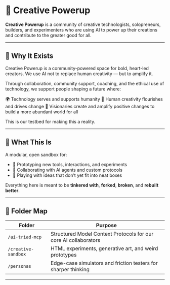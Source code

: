 # 🌈 Creative Powerup

**Creative Powerup** is a community of creative technologists, solopreneurs, builders, and experimenters who are using AI to power up their creations and contribute to the greater good for all. 

---

## 🧠 Why It Exists

Creative Powerup is a community-powered space for bold, heart-led creators.
We use AI not to replace human creativity — but to amplify it.

Through collaboration, community support, coaching, and the ethical use of technology, we support people shaping a future where:

🌍 Technology serves and supports humanity
🎨 Human creativity flourishes and drives change
🚀 Visionaries create and amplify positive changes to build a more abundant world for all

This is our testbed for making this a reality.

---

## 🎯 What This Is

A modular, open sandbox for:
- 🔧 Prototyping new tools, interactions, and experiments
- 🤖 Collaborating with AI agents and custom protocols
- 🧠 Playing with ideas that don’t yet fit into neat boxes

Everything here is meant to be **tinkered with**, **forked**, **broken**, and **rebuilt better**.

---

## 🧩 Folder Map

| Folder | Purpose |
|--------|---------|
| `/ai-triad-mcp` | Structured Model Context Protocols for our core AI collaborators |
| `/creative-sandbox` | HTML experiments, generative art, and weird prototypes |
| `/personas` | Edge-case simulators and friction testers for sharper thinking |

---
